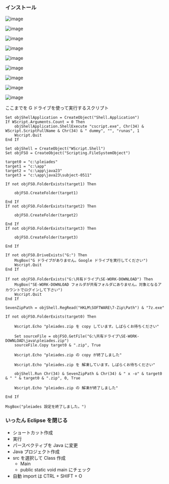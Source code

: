### インストール
![image](https://github.com/winofsql/subject-230511/assets/1501327/b392d1c1-bed4-49e1-835f-4b69e0d796ad)

![image](https://github.com/winofsql/subject-230511/assets/1501327/c088909d-3138-4b9e-8ec7-470de0e0a51c)

![image](https://github.com/winofsql/subject-230511/assets/1501327/2156ad2c-b9df-4bd1-a409-d224927421e4)

![image](https://github.com/winofsql/subject-230511/assets/1501327/e542698b-c1b4-4e04-b41f-7fd08d5e8ae8)

![image](https://github.com/winofsql/subject-230511/assets/1501327/68664123-b033-4da1-af8e-ca538844044e)

![image](https://github.com/winofsql/subject-230511/assets/1501327/27e27329-76ee-4317-b934-16436606a51f)

![image](https://github.com/winofsql/subject-230511/assets/1501327/69c01250-dc02-4a78-bf32-d32bebc1d685)

![image](https://github.com/winofsql/subject-230511/assets/1501327/a7e4d94b-9518-4fe0-832c-1ce707a0d6e2)

![image](https://github.com/winofsql/subject-230511/assets/1501327/33457034-068a-4578-9e4e-46cee8718561)

ここまでを G ドライブを使って実行するスクリプト
```vbscript
Set objShellApplication = CreateObject("Shell.Application")
If WScript.Arguments.Count = 0 Then
    objShellApplication.ShellExecute "cscript.exe", Chr(34) & WScript.ScriptFullName & Chr(34) & " dummy", "", "runas", 1
	Wscript.Quit
End If

Set objShell = CreateObject("WScript.Shell")
Set objFSO = CreateObject("Scripting.FileSystemObject")

target0 = "c:\pleiades"
target1 = "c:\app"
target2 = "c:\app\java23"
target3 = "c:\app\java23\subject-0511"

If not objFSO.FolderExists(target1) Then

	objFSO.CreateFolder(target1)

End If
If not objFSO.FolderExists(target2) Then

	objFSO.CreateFolder(target2)

End If
If not objFSO.FolderExists(target3) Then

	objFSO.CreateFolder(target3)

End If

If not objFSO.DriveExists("G:") Then
	MsgBox("G ドライブがありません。Google ドライブを実行してください")
	Wscript.Quit
End If

If not objFSO.FolderExists("G:\共有ドライブ\SE-WORK-DOWNLOAD") Then
	MsgBox("SE-WORK-DOWNLOAD フォルダが共有フォルダにありません。対象となるアカウントでログインして下さい")
	Wscript.Quit
End If

SevenZipPath = objShell.RegRead("HKLM\SOFTWARE\7-Zip\Path") & "7z.exe"

If not objFSO.FolderExists(target0) Then

	Wscript.Echo "pleiades.zip を copy しています。しばらくお待ちください"

	Set sourceFile = objFSO.GetFile("G:\共有ドライブ\SE-WORK-DOWNLOAD\java\pleiades.zip")
	sourceFile.Copy target0 & ".zip", True

	Wscript.Echo "pleiades.zip の copy が終了しました"

	Wscript.Echo "pleiades.zip を 解凍しています。しばらくお待ちください"

	objShell.Run Chr(34) & SevenZipPath & Chr(34) & " x -o" & target0 & " " & target0 & ".zip", 0, True

	Wscript.Echo "pleiades.zip の 解凍が終了しました"

End If

MsgBox("pleiades 設定を終了しました。")
```

### いったん Eclipse を閉じる
- ショートカット作成
- 実行
- パースペクティブを Java に変更
- Java プロジェクト作成
- src を選択して Class 作成
  - Main
  - public static void main にチェック
- 自動 import は CTRL + SHIFT + O


